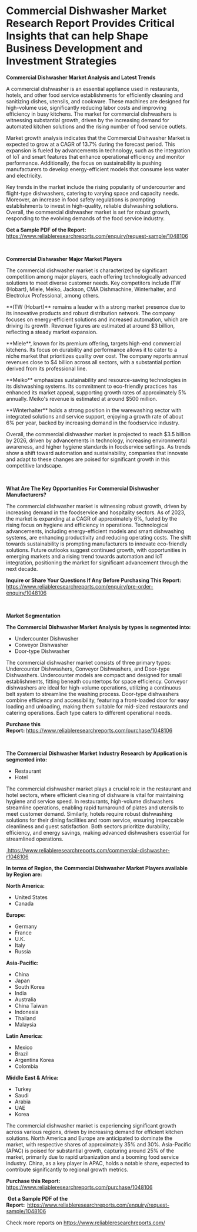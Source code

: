 <p><h1>Commercial Dishwasher Market Research Report Provides Critical Insights that can help Shape Business Development and Investment Strategies</h1></p><p><strong>Commercial Dishwasher Market Analysis and Latest Trends</strong></p>
<p><p>A commercial dishwasher is an essential appliance used in restaurants, hotels, and other food service establishments for efficiently cleaning and sanitizing dishes, utensils, and cookware. These machines are designed for high-volume use, significantly reducing labor costs and improving efficiency in busy kitchens. The market for commercial dishwashers is witnessing substantial growth, driven by the increasing demand for automated kitchen solutions and the rising number of food service outlets.</p><p>Market growth analysis indicates that the Commercial Dishwasher Market is expected to grow at a CAGR of 13.7% during the forecast period. This expansion is fueled by advancements in technology, such as the integration of IoT and smart features that enhance operational efficiency and monitor performance. Additionally, the focus on sustainability is pushing manufacturers to develop energy-efficient models that consume less water and electricity.</p><p>Key trends in the market include the rising popularity of undercounter and flight-type dishwashers, catering to varying space and capacity needs. Moreover, an increase in food safety regulations is prompting establishments to invest in high-quality, reliable dishwashing solutions. Overall, the commercial dishwasher market is set for robust growth, responding to the evolving demands of the food service industry.</p></p>
<p><strong>Get a Sample PDF of the Report:&nbsp;</strong> <a href="https://www.reliableresearchreports.com/enquiry/request-sample/1048106?utm_campaign=2735&utm_medium=2&utm_source=Github&utm_content=ia&utm_term=23022025&utm_id=commercial-dishwasher">https://www.reliableresearchreports.com/enquiry/request-sample/1048106</a></p>
<p>&nbsp;</p>
<p><strong>Commercial Dishwasher Major Market Players</strong></p>
<p><p>The commercial dishwasher market is characterized by significant competition among major players, each offering technologically advanced solutions to meet diverse customer needs. Key competitors include ITW (Hobart), Miele, Meiko, Jackson, CMA Dishmachine, Winterhalter, and Electrolux Professional, among others.</p><p>**ITW (Hobart)** remains a leader with a strong market presence due to its innovative products and robust distribution network. The company focuses on energy-efficient solutions and increased automation, which are driving its growth. Revenue figures are estimated at around $3 billion, reflecting a steady market expansion.</p><p>**Miele**, known for its premium offering, targets high-end commercial kitchens. Its focus on durability and performance allows it to cater to a niche market that prioritizes quality over cost. The company reports annual revenues close to $4 billion across all sectors, with a substantial portion derived from its professional line.</p><p>**Meiko** emphasizes sustainability and resource-saving technologies in its dishwashing systems. Its commitment to eco-friendly practices has enhanced its market appeal, supporting growth rates of approximately 5% annually. Meiko's revenue is estimated at around $500 million.</p><p>**Winterhalter** holds a strong position in the warewashing sector with integrated solutions and service support, enjoying a growth rate of about 6% per year, backed by increasing demand in the foodservice industry.</p><p>Overall, the commercial dishwasher market is projected to reach $3.5 billion by 2026, driven by advancements in technology, increasing environmental awareness, and higher hygiene standards in foodservice settings. As trends show a shift toward automation and sustainability, companies that innovate and adapt to these changes are poised for significant growth in this competitive landscape.</p></p>
<p>&nbsp;</p>
<p><strong>What Are The Key Opportunities For Commercial Dishwasher Manufacturers?</strong></p>
<p><p>The commercial dishwasher market is witnessing robust growth, driven by increasing demand in the foodservice and hospitality sectors. As of 2023, the market is expanding at a CAGR of approximately 6%, fueled by the rising focus on hygiene and efficiency in operations. Technological advancements, including energy-efficient models and smart dishwashing systems, are enhancing productivity and reducing operating costs. The shift towards sustainability is prompting manufacturers to innovate eco-friendly solutions. Future outlooks suggest continued growth, with opportunities in emerging markets and a rising trend towards automation and IoT integration, positioning the market for significant advancement through the next decade.</p></p>
<p><strong>Inquire or Share Your Questions If Any Before Purchasing This Report:</strong> <a href="https://www.reliableresearchreports.com/enquiry/pre-order-enquiry/1048106?utm_campaign=2735&utm_medium=2&utm_source=Github&utm_content=ia&utm_term=23022025&utm_id=commercial-dishwasher">https://www.reliableresearchreports.com/enquiry/pre-order-enquiry/1048106</a></p>
<p>&nbsp;</p>
<p><strong>Market Segmentation</strong></p>
<p><strong>The Commercial Dishwasher Market Analysis by types is segmented into:</strong></p>
<p><ul><li>Undercounter Dishwasher</li><li>Conveyor Dishwasher</li><li>Door-type Dishwasher</li></ul></p>
<p><p>The commercial dishwasher market consists of three primary types: Undercounter Dishwashers, Conveyor Dishwashers, and Door-type Dishwashers. Undercounter models are compact and designed for small establishments, fitting beneath countertops for space efficiency. Conveyor dishwashers are ideal for high-volume operations, utilizing a continuous belt system to streamline the washing process. Door-type dishwashers combine efficiency and accessibility, featuring a front-loaded door for easy loading and unloading, making them suitable for mid-sized restaurants and catering operations. Each type caters to different operational needs.</p></p>
<p><strong>Purchase this Report:&nbsp;</strong><a href="https://www.reliableresearchreports.com/purchase/1048106?utm_campaign=2735&utm_medium=2&utm_source=Github&utm_content=ia&utm_term=23022025&utm_id=commercial-dishwasher">https://www.reliableresearchreports.com/purchase/1048106</a></p>
<p>&nbsp;</p>
<p><strong>The Commercial Dishwasher Market Industry Research by Application is segmented into:</strong></p>
<p><ul><li>Restaurant</li><li>Hotel</li></ul></p>
<p><p>The commercial dishwasher market plays a crucial role in the restaurant and hotel sectors, where efficient cleaning of dishware is vital for maintaining hygiene and service speed. In restaurants, high-volume dishwashers streamline operations, enabling rapid turnaround of plates and utensils to meet customer demand. Similarly, hotels require robust dishwashing solutions for their dining facilities and room service, ensuring impeccable cleanliness and guest satisfaction. Both sectors prioritize durability, efficiency, and energy savings, making advanced dishwashers essential for streamlined operations.</p></p>
<p><a href="https://www.reliableresearchreports.com/commercial-dishwasher-r1048106?utm_campaign=2735&utm_medium=2&utm_source=Github&utm_content=ia&utm_term=23022025&utm_id=commercial-dishwasher">&nbsp;https://www.reliableresearchreports.com/commercial-dishwasher-r1048106</a></p>
<p><strong>In terms of Region, the Commercial Dishwasher Market Players available by Region are:</strong></p>
<p>
    <p> <strong> North America: </strong>
        <ul>
            <li>United States</li>
            <li>Canada</li>
        </ul>
        </p> 
    <p> <strong> Europe: </strong>
        <ul>
            <li>Germany</li>
            <li>France</li>
            <li>U.K.</li>
            <li>Italy</li>
            <li>Russia</li>
        </ul>
        </p> 
    <p> <strong> Asia-Pacific: </strong>
        <ul>
            <li>China</li>
            <li>Japan</li>
            <li>South Korea</li>
            <li>India</li>
            <li>Australia</li>
            <li>China Taiwan</li>
            <li>Indonesia</li>
            <li>Thailand</li>
            <li>Malaysia</li>
        </ul>
        </p> 
    <p> <strong> Latin America: </strong>
        <ul>
            <li>Mexico</li>
            <li>Brazil</li>
            <li>Argentina Korea</li>
            <li>Colombia</li>
        </ul>
        </p> 
    <p> <strong> Middle East & Africa: </strong>
        <ul>
            <li>Turkey</li>
            <li>Saudi</li>
            <li>Arabia</li>
            <li>UAE</li>
            <li>Korea</li>
        </ul>
    </p>
    </p>
<p><p>The commercial dishwasher market is experiencing significant growth across various regions, driven by increasing demand for efficient kitchen solutions. North America and Europe are anticipated to dominate the market, with respective shares of approximately 35% and 30%. Asia-Pacific (APAC) is poised for substantial growth, capturing around 25% of the market, primarily due to rapid urbanization and a booming food service industry. China, as a key player in APAC, holds a notable share, expected to contribute significantly to regional growth metrics.</p></p>
<p><strong>Purchase this Report: </strong><a href="https://www.reliableresearchreports.com/purchase/1048106?utm_campaign=2735&utm_medium=2&utm_source=Github&utm_content=ia&utm_term=23022025&utm_id=commercial-dishwasher">https://www.reliableresearchreports.com/purchase/1048106</a></p>
<p>&nbsp;<strong>Get a Sample PDF of the Report:&nbsp;&nbsp;</strong><a href="https://www.reliableresearchreports.com/enquiry/request-sample/1048106?utm_campaign=2735&utm_medium=2&utm_source=Github&utm_content=ia&utm_term=23022025&utm_id=commercial-dishwasher">https://www.reliableresearchreports.com/enquiry/request-sample/1048106</a></p>
<p><strong></strong></p>
<p>Check more reports on <a href="https://www.reliableresearchreports.com/?utm_campaign=2735&utm_medium=2&utm_source=Github&utm_content=ia&utm_term=23022025&utm_id=commercial-dishwasher">https://www.reliableresearchreports.com/</a></p>